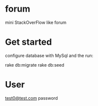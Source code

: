 # forum
mini StackOverFlow like forum

# Get started
configure database with MySql and the run:

rake db:migrate
rake db:seed

# User
test0@test.com
password
